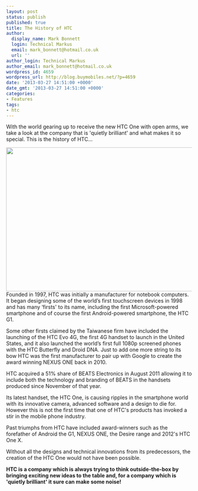 ```yaml
---
layout: post
status: publish
published: true
title: The History of HTC
author:
  display_name: Mark Bonnett
  login: Technical Markus
  email: mark_bonnett@hotmail.co.uk
  url: ''
author_login: Technical Markus
author_email: mark_bonnett@hotmail.co.uk
wordpress_id: 4659
wordpress_url: http://blog.buymobiles.net/?p=4659
date: '2013-03-27 14:51:00 +0000'
date_gmt: '2013-03-27 14:51:00 +0000'
categories:
- Features
tags:
- htc
---
```

<p><span class="postStandFirst">With the world gearing up to receive the new HTC One with open arms, we take a look at the company that is 'quietly brilliant' and what makes it so special. This is the&nbsp;history of HTC...</span></p>
<p style="text-align: left;"><img class="aligncenter" alt="" src="http://www.technologytell.com/gadgets/files/2012/01/HTC-logo.jpg" width="614" height="391" />Founded in 1997, HTC was initially a manufacturer for notebook computers. It began designing some of the world&rsquo;s first touchscreen devices in 1998 and has many &lsquo;firsts' to its name, including the first Microsoft-powered smartphone and of course the first Android-powered smartphone, the HTC G1.</p>
<p>Some other firsts claimed by the Taiwanese firm have included the launching of the HTC Evo 4G, the first 4G handset to launch in the United States, and it also launched the world&rsquo;s first full 1080p screened phones with the HTC Butterfly and Droid DNA. Just to add one more string to its bow HTC was the first manufacturer to pair up with Google to create the award winning NEXUS ONE back in 2010.</p>
<p>HTC acquired a 51% share of&nbsp;BEATS&nbsp;Electronics in August 2011 allowing it to include both the technology and&nbsp;branding of BEATS in the handsets produced since November of that year.</p>
<p>Its latest handset, the&nbsp;HTC One, is causing ripples in the smartphone world with its innovative camera, advanced software and a design to die for. However this is not the first time that one of HTC's products has invoked a stir in the mobile phone industry.</p>
<p>Past triumphs from HTC have included award-winners such as the forefather of Android the G1, NEXUS ONE, the Desire range and 2012's&nbsp;HTC One X.</p>
<p>Without all the designs and technical innovations from its predecessors, the creation of the HTC One would not have been possible.</p>
<p><strong>HTC is a company which is always trying to think outside-the-box by bringing exciting new ideas to the table and, for a company which is 'quietly brilliant' it sure can make some noise!</strong></p>
